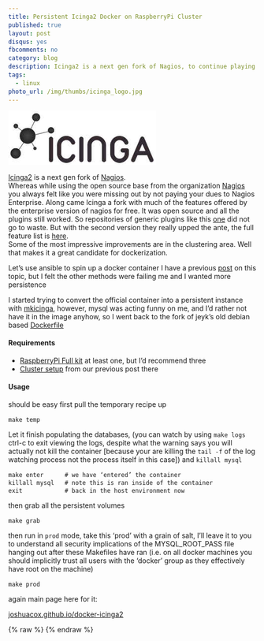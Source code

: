 ```yaml
---
title: Persistent Icinga2 Docker on RaspberryPi Cluster
published: true
layout: post
disqus: yes
fbcomments: no
category: blog
description: Icinga2 is a next gen fork of Nagios, to continue playing with it you might want a little bit of persistence
tags: 
  - linux
photo_url: /img/thumbs/icinga_logo.jpg
---
```


![](/img/icinga_logo.jpg)

[Icinga2](https://www.icinga.org/icinga/icinga-2/) is a next gen fork of [Nagios](https://www.nagios.com/).  
Whereas while using the open source base from the organization [Nagios](https://www.nagios.org/) you always felt like you were missing out
by not paying your dues to Nagios Enterprise. Along came Icinga a fork with much of the features offered by the enterprise version of nagios 
for free.  It was open source and all the plugins still worked.  So repositories of generic plugins like this [one](https://www.monitoring-plugins.org/)
did not go to waste.  But with the second version they really upped the ante, the full feature list is [here](https://www.icinga.org/icinga/icinga-2/features/).  
Some of the most impressive improvements are in the clustering area.  Well that makes it a great candidate for dockerization.  

Let’s use ansible to spin up a docker container I have a previous [post](http://joshuacox.github.io/docker/2015/11/28/Icinga2-Docker/) 
on this topic, but I felt the other methods were failing me and I wanted more persistence

I started trying to convert the official container into a persistent instance with [mkicinga](https://github.com/joshuacox/mkicinga), 
however, mysql was acting funny on me, and I’d rather not have it in the image anyhow, so I went back to the fork of jeyk’s old debian based [Dockerfile](http://joshuacox.github.io/docker-icinga2)

#### Requirements

* [RaspberryPi Full kit](http://astore.amazon.com/joshuacox-20/detail/B00MV6TAJI/189-3117811-4891539) at least one, but I’d recommend three
* [Cluster setup](http://joshuacox.github.io/docker/2015/12/13/RaspberryPi-Docker-Cluster-Consul-Swarm/) from our previous post there

#### Usage

should be easy first pull the temporary recipe up

```
make temp
```

Let it finish populating the databases, (you can watch by using `make logs` ctrl-c to exit viewing the logs, despite what the warning says you will actually not kill the container
[because your are killing the `tail -f` of the log watching process not the process itself in this case])
and `killall mysql`


```
make enter      # we have ‘entered’ the container
killall mysql   # note this is ran inside of the container
exit            # back in the host environment now
```


then grab all the persistent volumes

```
make grab
```

then run in `prod` mode, take this ‘prod’ with a grain of salt, I’ll leave it to you to understand all security implications of the 
MYSQL_ROOT_PASS file hanging out after these Makefiles have ran (i.e. on all docker machines you should implicitly trust all users with the ‘docker’ group as they effectively have root on the machine)

```
make prod
```

again main page here for it:

[joshuacox.github.io/docker-icinga2](http://joshuacox.github.io/docker-icinga2)

{% raw  %}
{% endraw  %}
